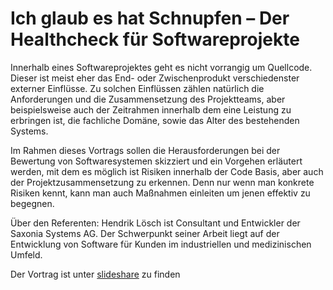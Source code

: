 # Ich glaub es hat Schnupfen – Der Healthcheck für Softwareprojekte
Innerhalb eines Softwareprojektes geht es nicht vorrangig um Quellcode. Dieser ist meist eher das End- oder Zwischenprodukt verschiedenster externer Einflüsse. Zu solchen Einflüssen zählen natürlich die Anforderungen und die Zusammensetzung des Projektteams, aber beispielsweise auch der Zeitrahmen innerhalb dem eine Leistung zu erbringen ist, die fachliche Domäne, sowie das Alter des bestehenden Systems.

Im Rahmen dieses Vortrags sollen die Herausforderungen bei der Bewertung von Softwaresystemen skizziert und ein Vorgehen erläutert werden, mit dem es möglich ist Risiken innerhalb der Code Basis, aber auch der Projektzusammensetzung zu erkennen. Denn nur wenn man konkrete Risiken kennt, kann man auch Maßnahmen einleiten um jenen effektiv zu begegnen.

Über den Referenten:
Hendrik Lösch ist Consultant und Entwickler der Saxonia Systems AG. Der Schwerpunkt seiner Arbeit liegt auf der Entwicklung von Software für Kunden im industriellen und medizinischen Umfeld.

Der Vortrag ist unter [slideshare](https://de.slideshare.net/HendrikLsch1/der-healthcheck-fr-softwareprojekte) zu finden